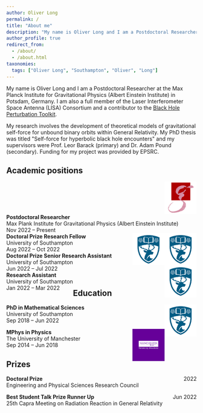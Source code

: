```yaml
---
author: Oliver Long
permalink: /
title: "About me"
description: "My name is Oliver Long and I am a Postdoctoral Researcher at the Max Planck Institute for Gravitational Physics (Albert Einstein Institute) in Potsdam, Germany."
author_profile: true
redirect_from: 
  - /about/
  - /about.html
taxonomies:
  tags: ["Oliver Long", "Southampton", "Oliver", "Long"]
---
```


My name is Oliver Long and I am a Postdoctoral Researcher at the Max Planck Institute for Gravitational Physics (Albert Einstein Institute) in Potsdam, Germany. I am also a full member of the Laser Interferometer Space Antenna (LISA) Consortium and a contributor to the [Black Hole Perturbation Toolkit](https://bhptoolkit.org/).

My research involves the development of theoretical models of gravitational self-force for unbound binary orbits within General Relativity. My PhD thesis was titled "Self-force for hyperbolic black hole encounters" and my supervisors were Prof. Leor Barack (primary) and Dr. Adam Pound (secondary). Funding for my project was provided by EPSRC.

Academic positions
-----

<div>
  <img style="float:right" width="85" height="85" src="/images/AEI.png"> 
  <div style="float:left">
    <b>Postdoctoral Researcher</b> <br>
    Max Plank Institute for Gravitational Physics (Albert Einstein Institute)<br>
    Nov 2022 – Present
  </div>
</div>

<br> <br> <br>

<div>
  <img style="float:right" width="85" height="85" src="/images/soton.png"> 
  <div style="float:left">
    <b>Doctoral Prize Research Fellow</b> <br>
    University of Southampton<br>
    Aug 2022 – Oct 2022
  </div>
</div>

<br> <br> <br>

<div>
  <img style="float:right" width="85" height="85" src="/images/soton.png"> 
  <div style="float:left">
    <b>Doctoral Prize Senior Research Assistant</b> <br>
    University of Southampton<br>
    Jun 2022 – Jul 2022
  </div>
</div>

<br> <br> <br>

<div>
  <img style="float:right" width="85" height="85" src="/images/soton.png"> 
  <div style="float:left">
    <b>Research Assistant</b> <br>
    University of Southampton <br>
    Jan 2022 – Mar 2022
  </div>
</div>

<br> <br> <br>

Education
-----

<div>
  <img style="float:right" width="85" height="85" src="/images/soton.png"> 
  <div style="float:left">
    <b>PhD in Mathematical Sciences</b> <br>
    University of Southampton<br>
    Sep 2018 – Jun 2022
  </div>
</div>

<br> <br> <br>

<div>
  <img style="float:right" width="85" height="85" src="/images/manc.png"> 
  <div style="float:left">
    <b>MPhys in Physics</b> <br>
    The University of Manchester <br>
    Sep 2014 – Jun 2018
  </div>
</div>

<br> <br> <br>

Prizes
-----

<p style="text-align:left;">
    <b>Doctoral Prize</b>
    <span style="float:right;">
        2022
    </span><br>
    Engineering and Physical Sciences Research Council
</p>

<p style="text-align:left;">
    <b>Best Student Talk Prize Runner Up</b>
    <span style="float:right;">
        Jun 2022
    </span> <br>
     25th Capra Meeting on Radiation Reaction in General Relativity
</p>